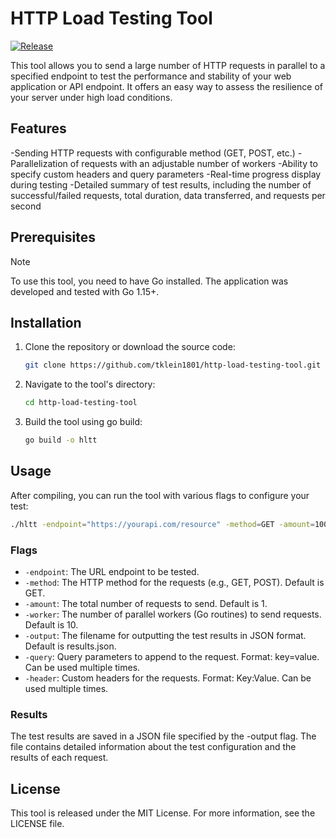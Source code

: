 # HTTP Load Testing Tool

[![Release](https://github.com/tklein1801/http-load-testing-tool/actions/workflows/release.yml/badge.svg)](https://github.com/tklein1801/http-load-testing-tool/actions/workflows/release.yml)

This tool allows you to send a large number of HTTP requests in parallel to a specified endpoint to test the performance and stability of your web application or API endpoint. It offers an easy way to assess the resilience of your server under high load conditions.

## Features

-Sending HTTP requests with configurable method (GET, POST, etc.)
-Parallelization of requests with an adjustable number of workers
-Ability to specify custom headers and query parameters
-Real-time progress display during testing
-Detailed summary of test results, including the number of successful/failed requests, total duration, data transferred, and requests per second

## Prerequisites

> [!NOTE]
> To use this tool, you need to have Go installed. The application was developed and tested with Go 1.15+.

## Installation

1. Clone the repository or download the source code:

   ```bash
   git clone https://github.com/tklein1801/http-load-testing-tool.git
   ```

2. Navigate to the tool's directory:

   ```bash
   cd http-load-testing-tool
   ```

3. Build the tool using go build:

   ```bash
   go build -o hltt
   ```

## Usage

After compiling, you can run the tool with various flags to configure your test:

```bash
./hltt -endpoint="https://yourapi.com/resource" -method=GET -amount=100 -worker=10 -output="results.json"
```

### Flags

- `-endpoint`: The URL endpoint to be tested.
- `-method`: The HTTP method for the requests (e.g., GET, POST). Default is GET.
- `-amount`: The total number of requests to send. Default is 1.
- `-worker`: The number of parallel workers (Go routines) to send requests. Default is 10.
- `-output`: The filename for outputting the test results in JSON format. Default is results.json.
- `-query`: Query parameters to append to the request. Format: key=value. Can be used multiple times.
- `-header`: Custom headers for the requests. Format: Key:Value. Can be used multiple times.

### Results

The test results are saved in a JSON file specified by the -output flag. The file contains detailed information about the test configuration and the results of each request.

## License

This tool is released under the MIT License. For more information, see the LICENSE file.

